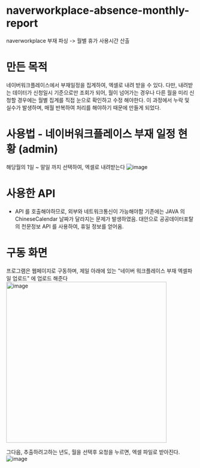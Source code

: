 # naverworkplace-absence-monthly-report
naverworkplace 부재 파싱 -> 월별 휴가 사용시간 산출

# 만든 목적
네이버워크플레이스에서 부재일정을 집계하여, 엑셀로 내려 받을 수 있다. 다만, 내려받는 데이터가 신청일시 기준으로만 조회가 되어, 월이 넘어가는 경우나 다른 월을 미리 신청할 경우에는
월별 집계를 직접 눈으로 확인하고 수정 해야한다. 이 과정에서 누락 및 실수가 발생하며, 매월 반복하여 처리를 해야하기 때문에 만들게 되었다.

# 사용법 - 네이버워크플레이스 부재 일정 현황 (admin)
해당월의 1일 ~ 말일 까지 선택하여, 엑셀로 내려받는다
![image](https://github.com/SsackTeun/naverworkplace-absence-monthly-report/assets/24308378/6b93bdf5-a5a8-4e53-b490-5902ce19b5af)

# 사용한 API
 * API 를 호출해야하므로, 외부와 네트워크통신이 가능해야함
기존에는 JAVA 의 ChineseCalendar  날짜가 달라지는 문제가 발생하였음.
대안으로 공공데이터포탈의 천문정보 API 를 사용하여, 휴일 정보를 얻어옴.

# 구동 화면
프로그램은 웹페이지로 구동하며, 제일 아래에 있는 "네이버 워크플레이스 부재 엑셀파일 업로드" 에 업로드 해준다
<img width="428" alt="image" src="https://github.com/SsackTeun/naverworkplace-absence-monthly-report/assets/24308378/122a641f-8263-4861-ae14-0162c64a62f6">

그다음, 추출하려고하는 년도, 월을 선택후 요청을 누르면, 엑셀 파일로 받아진다.
![image](https://github.com/SsackTeun/naverworkplace-absence-monthly-report/assets/24308378/540c8cac-3024-4859-b0af-7db7b3895eeb)

